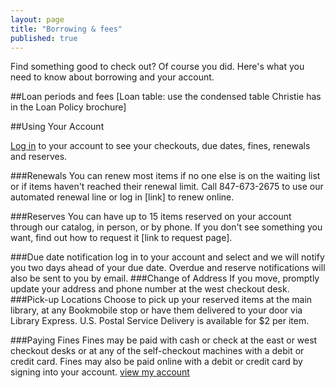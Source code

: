 ```yaml
---
layout: page
title: "Borrowing & fees"
published: true
---
```


Find something good to check out? Of course you did. Here's what you need to know about borrowing and your account.

##Loan periods and fees
[Loan table: use the condensed table Christie has in the Loan Policy brochure]

##Using Your Account 

[Log in](https://catalog.skokielibrary.info/iii/cas/login?service=https%3A%2F%2Fencore.skokielibrary.info%3A443%2Fiii%2Fencore%2Fj_acegi_cas_security_check&lang=eng) to your account to see your checkouts, due dates, fines, renewals and reserves.

###Renewals
You can renew most items if no one else is on the waiting list or if items haven't reached their renewal limit. Call 847-673-2675 to use our automated renewal line or log in [link] to renew online.

###Reserves
You can have up to 15 items reserved on your account through our catalog, in person, or by phone. If you don't see something you want, find out how to request it [link to request page].

###Due date notification
log in to your account and select and we will notify you two days ahead of your due date. Overdue and reserve notifications will also be sent to you by email.
###Change of Address
If you move, promptly update your address and phone number at the west checkout desk.
###Pick-up Locations
Choose to pick up your reserved items at the main library, at any Bookmobile stop or have them delivered to your door via Library Express. U.S. Postal Service Delivery is available for $2 per item.

###Paying Fines 
Fines may be paid with cash or check at the east or west checkout desks or at any of the self-checkout machines with a debit or credit card. Fines may also be paid online with a debit or credit card by signing into your account. [view my account]()
